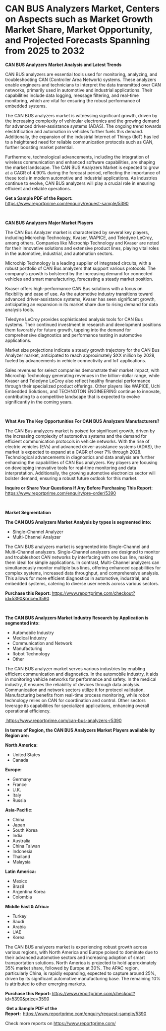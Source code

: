 <p><h1>CAN BUS Analyzers Market, Centers on Aspects such as Market Growth Market Share, Market Opportunity, and Projected Forecasts Spanning from 2025 to 2032</h1></p><p><strong>CAN BUS Analyzers Market Analysis and Latest Trends</strong></p>
<p><p>CAN BUS analyzers are essential tools used for monitoring, analyzing, and troubleshooting CAN (Controller Area Network) systems. These analyzers enable engineers and technicians to interpret the data transmitted over CAN networks, primarily used in automotive and industrial applications. Their capabilities include data logging, message filtering, and real-time monitoring, which are vital for ensuring the robust performance of embedded systems.</p><p>The CAN BUS analyzers market is witnessing significant growth, driven by the increasing complexity of vehicular electronics and the growing demand for advanced driver-assistance systems (ADAS). The ongoing trend towards electrification and automation in vehicles further fuels this demand. Additionally, the expansion of the industrial Internet of Things (IIoT) has led to a heightened need for reliable communication protocols such as CAN, further boosting market potential.</p><p>Furthermore, technological advancements, including the integration of wireless communication and enhanced software capabilities, are shaping the market landscape. The CAN BUS Analyzers Market is expected to grow at a CAGR of 4.90% during the forecast period, reflecting the importance of these tools in modern automotive and industrial applications. As industries continue to evolve, CAN BUS analyzers will play a crucial role in ensuring efficient and reliable operations.</p></p>
<p><strong>Get a Sample PDF of the Report:&nbsp;</strong> <a href="https://www.reportprime.com/enquiry/request-sample/5390?utm_campaign=2925&utm_medium=2&utm_source=Github&utm_content=ia&utm_term=19032025&utm_id=can-bus-analyzers">https://www.reportprime.com/enquiry/request-sample/5390</a></p>
<p>&nbsp;</p>
<p><strong>CAN BUS Analyzers Major Market Players</strong></p>
<p><p>The CAN Bus Analyzer market is characterized by several key players, including Microchip Technology, Kvaser, WAPICE, and Teledyne LeCroy, among others. Companies like Microchip Technology and Kvaser are noted for their innovative solutions and extensive product lines, playing vital roles in the automotive, industrial, and automation sectors.</p><p>Microchip Technology is a leading supplier of integrated circuits, with a robust portfolio of CAN Bus analyzers that support various protocols. The company's growth is bolstered by the increasing demand for connected vehicles and smart manufacturing, forecasting a steady market position.</p><p>Kvaser offers high-performance CAN Bus solutions with a focus on flexibility and ease of use. As the automotive industry transitions toward advanced driver-assistance systems, Kvaser has seen significant growth, anticipating an expansion in its market share due to rising demand for data analysis tools.</p><p>Teledyne LeCroy provides sophisticated analysis tools for CAN Bus systems. Their continued investment in research and development positions them favorably for future growth, tapping into the demand for comprehensive diagnostics and performance testing in automotive applications.</p><p>Market size projections indicate a steady growth trajectory for the CAN Bus Analyzer market, anticipated to reach approximately $XX million by 2028, fueled by advancements in vehicle connectivity and IoT applications.</p><p>Sales revenues for select companies demonstrate their market impact, with Microchip Technology generating revenues in the billion-dollar range, while Kvaser and Teledyne LeCroy also reflect healthy financial performance through their specialized product offerings. Other players like WAPICE, Uchi Embedded Solutions, and TECHNOTON ENGINEERING continue to innovate, contributing to a competitive landscape that is expected to evolve significantly in the coming years.</p></p>
<p>&nbsp;</p>
<p><strong>What Are The Key Opportunities For CAN BUS Analyzers Manufacturers?</strong></p>
<p><p>The CAN Bus analyzers market is poised for significant growth, driven by the increasing complexity of automotive systems and the demand for efficient communication protocols in vehicle networks. With the rise of electric vehicles (EVs) and advanced driver-assistance systems (ADAS), the market is expected to expand at a CAGR of over 7% through 2028. Technological advancements in diagnostics and data analysis are further enhancing the capabilities of CAN Bus analyzers. Key players are focusing on developing innovative tools for real-time monitoring and data interpretation. Additionally, the growing automotive electronics sector will bolster demand, ensuring a robust future outlook for this market.</p></p>
<p><strong>Inquire or Share Your Questions If Any Before Purchasing This Report:</strong> <a href="https://www.reportprime.com/enquiry/pre-order/5390?utm_campaign=2925&utm_medium=2&utm_source=Github&utm_content=ia&utm_term=19032025&utm_id=can-bus-analyzers">https://www.reportprime.com/enquiry/pre-order/5390</a></p>
<p>&nbsp;</p>
<p><strong>Market Segmentation</strong></p>
<p><strong>The CAN BUS Analyzers Market Analysis by types is segmented into:</strong></p>
<p><ul><li>Single-Channel Analyzer</li><li>Multi-Channel Analyzer</li></ul></p>
<p><p>The CAN BUS analyzers market is segmented into Single-Channel and Multi-Channel analyzers. Single-Channel analyzers are designed to monitor and troubleshoot CAN networks by interfacing with one bus line, making them ideal for simple applications. In contrast, Multi-Channel analyzers can simultaneously monitor multiple bus lines, offering enhanced capabilities for complex systems, increased data throughput, and comprehensive analysis. This allows for more efficient diagnostics in automotive, industrial, and embedded systems, catering to diverse user needs across various sectors.</p></p>
<p><strong>Purchase this Report:&nbsp;</strong><a href="https://www.reportprime.com/checkout?id=5390&price=3590&utm_campaign=2925&utm_medium=2&utm_source=Github&utm_content=ia&utm_term=19032025&utm_id=can-bus-analyzers">https://www.reportprime.com/checkout?id=5390&price=3590</a></p>
<p>&nbsp;</p>
<p><strong>The CAN BUS Analyzers Market Industry Research by Application is segmented into:</strong></p>
<p><ul><li>Automobile Industry</li><li>Medical Industry</li><li>Communication and Network</li><li>Manufacturing</li><li>Robot Technology</li><li>Other</li></ul></p>
<p><p>The CAN BUS analyzer market serves various industries by enabling efficient communication and diagnostics. In the automobile industry, it aids in monitoring vehicle networks for performance and safety. In the medical industry, it ensures the reliability of devices through data analysis. Communication and network sectors utilize it for protocol validation. Manufacturing benefits from real-time process monitoring, while robot technology relies on CAN for coordination and control. Other sectors leverage its capabilities for specialized applications, enhancing overall operational efficiency.</p></p>
<p><a href="https://www.reportprime.com/can-bus-analyzers-r5390?utm_campaign=2925&utm_medium=2&utm_source=Github&utm_content=ia&utm_term=19032025&utm_id=can-bus-analyzers">&nbsp;https://www.reportprime.com/can-bus-analyzers-r5390</a></p>
<p><strong>In terms of Region, the CAN BUS Analyzers Market Players available by Region are:</strong></p>
<p>
    <p> <strong> North America: </strong>
        <ul>
            <li>United States</li>
            <li>Canada</li>
        </ul>
        </p> 
    <p> <strong> Europe: </strong>
        <ul>
            <li>Germany</li>
            <li>France</li>
            <li>U.K.</li>
            <li>Italy</li>
            <li>Russia</li>
        </ul>
        </p> 
    <p> <strong> Asia-Pacific: </strong>
        <ul>
            <li>China</li>
            <li>Japan</li>
            <li>South Korea</li>
            <li>India</li>
            <li>Australia</li>
            <li>China Taiwan</li>
            <li>Indonesia</li>
            <li>Thailand</li>
            <li>Malaysia</li>
        </ul>
        </p> 
    <p> <strong> Latin America: </strong>
        <ul>
            <li>Mexico</li>
            <li>Brazil</li>
            <li>Argentina Korea</li>
            <li>Colombia</li>
        </ul>
        </p> 
    <p> <strong> Middle East & Africa: </strong>
        <ul>
            <li>Turkey</li>
            <li>Saudi</li>
            <li>Arabia</li>
            <li>UAE</li>
            <li>Korea</li>
        </ul>
    </p>
    </p>
<p><p>The CAN BUS analyzers market is experiencing robust growth across various regions, with North America and Europe poised to dominate due to their advanced automotive sectors and increasing adoption of smart transportation solutions. North America is projected to hold approximately 35% market share, followed by Europe at 30%. The APAC region, particularly China, is rapidly expanding, expected to capture around 25%, driven by its significant automotive manufacturing base. The remaining 10% is attributed to other emerging markets.</p></p>
<p><strong>Purchase this Report: </strong><a href="https://www.reportprime.com/checkout?id=5390&price=3590&utm_campaign=2925&utm_medium=2&utm_source=Github&utm_content=ia&utm_term=19032025&utm_id=can-bus-analyzers">https://www.reportprime.com/checkout?id=5390&price=3590</a></p>
<p>&nbsp;<strong>Get a Sample PDF of the Report:&nbsp;&nbsp;</strong><a href="https://www.reportprime.com/enquiry/request-sample/5390?utm_campaign=2925&utm_medium=2&utm_source=Github&utm_content=ia&utm_term=19032025&utm_id=can-bus-analyzers">https://www.reportprime.com/enquiry/request-sample/5390</a></p>
<p><strong></strong></p>
<p>Check more reports on <a href="https://www.reportprime.com/?utm_campaign=2925&utm_medium=2&utm_source=Github&utm_content=ia&utm_term=19032025&utm_id=can-bus-analyzers">https://www.reportprime.com/</a></p>